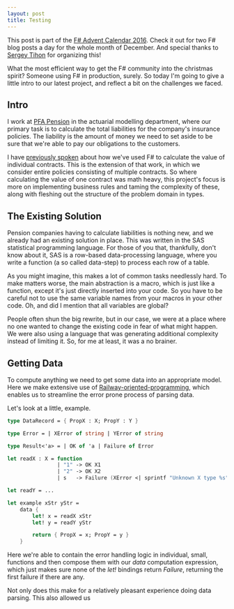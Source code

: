```yaml
---
layout: post
title: Testing  
---
```


This post is part of the [F# Advent Calendar 2016](https://sergeytihon.wordpress.com/2016/10/23/f-advent-calendar-in-english-2016/). Check it out for two F# blog posts a day for the whole month of December. And special thanks to [Sergey Tihon](https://twitter.com/sergey_tihon) for organizing this!

What the most efficient way to get the F# community into the christmas spirit? Someone using F# in production, surely.
So today I'm going to give a little intro to our latest project, and reflect a bit on the challenges we faced. 

<!--more-->

## Intro

I work at [PFA Pension](https://www.pfa.dk) in the actuarial modelling department, where our primary task is to calculate the total liabilities for the company's insurance policies. The liability is the amount of money we need to set aside to be sure that we're able to pay our obligations to the customers.

I have [previously spoken](http://www.kreutz.us/2016/01/20/slides-from-my-talk-at-mf-k/) about how we've used F# to calculate the value of individual contracts. This is the extension of that work, in which we consider entire policies consisting of multiple contracts. So where calculating the value of one contract was math heavy, this project's focus is more on implementing business rules and taming the complexity of these, along with fleshing out the structure of the problem domain in types.

## The Existing Solution

Pension companies having to calculate liabilities is nothing new, and we already had an existing solution in place. This was written in the SAS statistical programming language. For those of you that, thankfully, don't know about it, SAS is a row-based data-processing language, where you write a function (a so called data-step) to process each row of a table.

As you might imagine, this makes a lot of common tasks needlessly hard. To make matters worse, the main abstraction is a macro, which is just like a function, except it's just directly inserted into your code. So you have to be careful not to use the same variable names from your macros in your other code. Oh, and did I mention that all variables are global?

People often shun the big rewrite, but in our case, we were at a place where no one wanted to change the existing code in fear of what might happen. We were also using a language that was generating additional complexity instead of limiting it. So, for me at least, it was a no brainer.

## Getting Data

To compute anything we need to get some data into an appropriate model. Here we make extensive use of [Railway-oriented-programming](http://fsharpforfunandprofit.com/rop/), which enables us to streamline the error prone process of parsing data. 

Let's look at a little, example.

```fsharp
type DataRecord = { PropX : X; PropY : Y }

type Error = | XError of string | YError of string

type Result<'a> = | OK of 'a | Failure of Error

let readX : X = function
                | "1" -> OK X1
                | "2" -> OK X2
                | s   -> Failure (XError <| sprintf "Unknown X type %s" s)

let readY = ...

let example xStr yStr =
    data {
        let! x = readX xStr
        let! y = readY yStr

        return { PropX = x; PropY = y }
    }
```

Here we're able to contain the error handling logic in individual, small, functions and then compose them with our *data* computation expression, which just makes sure none of the *let!* bindings return *Failure*, returning the first failure if there are any.

Not only does this make for a relatively pleasant experience doing data parsing. This also allowed us 

<!--
Description of AAA

Intro:
General introduction
Previous presentation about DASK
Description of the problem, going from SAS to F#.
SAS only has globals and macros => house of cards ready to tumble

Debugging made easy with the REPL. Being able to load up a single policy and call library functions on it. Mention deedle frames.

Result type - Railway oriented programming

Immutability is king

Beware of easy string translations

Performance in general.
GC stats, being allocation bound because of immutability

Testing. Mostly doing a full test. Good unit tests hard to implement for many business rules.
-->




